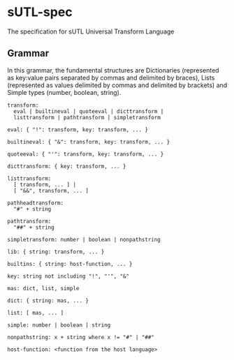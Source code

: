 # sUTL-spec
The specification for sUTL Universal Transform Language

## Grammar

In this grammar, the fundamental structures are Dictionaries (represented as key:value pairs separated by commas and delimited by braces), Lists (represented as values delimited by commas and delimited by brackets) and Simple types (number, boolean, string).


    transform: 
      eval | builtineval | quoteeval | dicttransform | 
      listtransform | pathtransform | simpletransform
      
    eval: { "!": transform, key: transform, ... }
    
    builtineval: { "&": transform, key: transform, ... }
    
    quoteeval: { "'": transform, key: transform, ... }
    
    dicttransform: { key: transform, ... }
    
    listtransform: 
      [ transform, ... ] |
      [ "&&", transform, ... ]
      
    pathheadtransform:
      "#" + string
      
    pathtransform:
      "##" + string
      
    simpletransform: number | boolean | nonpathstring

    lib: { string: transform, ... }
    
    builtins: { string: host-function, ... }
    
    key: string not including "!", "'", "&"
    
    mas: dict, list, simple
    
    dict: { string: mas, ... }
    
    list: [ mas, ... ]
    
    simple: number | boolean | string
    
    nonpathstring: x + string where x != "#" | "##"
    
    host-function: <function from the host language>
